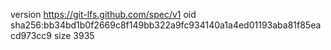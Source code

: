 version https://git-lfs.github.com/spec/v1
oid sha256:bb34bd1b0f2669c8f149bb322a9fc934140a1a4ed01193aba81f85eacd973cc9
size 3935
